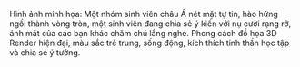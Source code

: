 Hình ảnh minh họa: Một nhóm sinh viên châu Á nét mặt tự tin, hào hứng ngồi thành vòng tròn, một sinh viên đang chia sẻ ý kiến với nụ cười rạng rỡ, ánh mắt của các bạn khác chăm chú lắng nghe. Phong cách đồ họa 3D Render hiện đại, màu sắc trẻ trung, sống động, kích thích tinh thần học tập và chia sẻ ý tưởng.